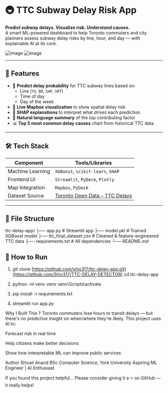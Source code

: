 # 🚇 TTC Subway Delay Risk App

**Predict subway delays. Visualize risk. Understand causes.**  
A smart ML-powered dashboard to help Toronto commuters and city planners assess subway delay risks by line, hour, and day — with explainable AI at its core.

![image](https://github.com/user-attachments/assets/1c700e0e-2f29-4fa9-a69e-c594d8bac46f)
![image](https://github.com/user-attachments/assets/168b625b-424d-411a-9528-bedf523da595)



---

## 📌 Features

- 🔮 **Predict delay probability** for TTC subway lines based on:
  - Line (`YU`, `BD`, `SHP`, `SRT`)
  - Time of day
  - Day of the week
- 📍 **Live Mapbox visualization** to show spatial delay risk
- 🧠 **SHAP explanations** to interpret what drives each prediction
- 💬 **Natural language summary** of the top contributing factor
- 📊 **Top 5 most common delay causes** chart from historical TTC data

---

## 🛠️ Tech Stack

| Component         | Tools/Libraries                     |
|------------------|--------------------------------------|
| Machine Learning | `XGBoost`, `scikit-learn`, `SHAP`    |
| Frontend UI      | `Streamlit`, `PyDeck`, `Plotly`      |
| Map Integration  | `Mapbox`, `PyDeck`                   |
| Dataset Source   | [Toronto Open Data – TTC Delays](https://open.toronto.ca/dataset/ttc-subway-delay-data/) |

---

## 📂 File Structure

ttc-delay-app/
├── app.py # Streamlit app
├── model.pkl # Trained XGBoost model
├── ttc_final_dataset.csv # Cleaned & feature-engineered TTC data
├── requirements.txt # All dependencies
└── README.md


## 🚀 How to Run

1. git clone [https://github.com/shiv317/ttc-delay-app.git](https://github.com/Shiv317/TTC-DELAY-DETECTOR)
cd ttc-delay-app

2. python -m venv venv
venv\Scripts\activate

3. pip install -r requirements.txt

4. streamlit run app.py


Why I Built This ?
Toronto commuters lose hours to transit delays — but there's no predictive insight on when/where they're likely. This project uses AI to:

Forecast risk in real time

Help citizens make better decisions

Show how interpretable ML can improve public services


Author
Shivail Anand
BSc Computer Science, York University
Aspiring ML Engineer | AI Enthusiast

If you found this project helpful...
Please consider giving it a ⭐ on GitHub — it really helps!




